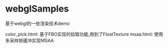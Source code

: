 # webglSamples
基于webgl的一些渲染技术demo

color_pick.html: 基于FBO实现的拾取功能,用到了FloatTexture
msaa.html: 使用多采样帧缓冲实现MSAA
